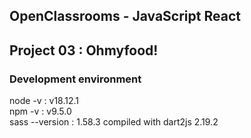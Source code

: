 ## OpenClassrooms - JavaScript React
## Project 03 : Ohmyfood!
### Development environment

node -v        : v18.12.1  
npm -v         : v9.5.0  
sass --version : 1.58.3 compiled with dart2js 2.19.2  


